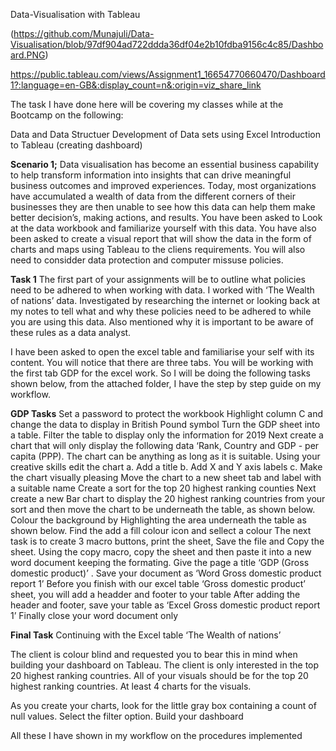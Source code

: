 Data-Visualisation with Tableau 

(https://github.com/Munajuli/Data-Visualisation/blob/97df904ad722ddda36df04e2b10fdba9156c4c85/Dashboard.PNG)

https://public.tableau.com/views/Assignment1_16654770660470/Dashboard1?:language=en-GB&:display_count=n&:origin=viz_share_link

The task I have done here will be covering my classes while at the Bootcamp on the following:

Data and Data Structuer
Development of Data sets using Excel
Introduction to Tableau (creating dashboard)

**Scenario 1;**
Data visualisation has become an essential business capability to help transform information into insights that can drive meaningful business outcomes and improved experiences. Today, most organizations have accumulated a wealth of data from the different corners of their businesses they are then unable to see how this data can help them make better decision’s, making actions, and results.
You have been asked to Look at the data workbook and familiarize yourself with this data. You have also been asked to create a visual report that will show the data in the form of charts and maps using Tableau to the cliens requirements. You will also need to considder data protection and computer missuse policies. 

**Task 1**
The first part of your assignments will be to outline what policies need to be adhered to when working with data.
I worked with ‘The Wealth of nations’ data. Investigated by researching the internet or looking back at my notes to tell what and why these policies need to be adhered to while you are using this data. Also mentioned why it is important to be aware of these rules as a data analyst.  

I have been asked to open the excel table and familiarise your self with its content. You will notice that there are three tabs. You will be working with the first tab GDP for the excel work. So I will be doing the following tasks shown below, from the attached folder, I have the step by step guide on my workflow.

**GDP Tasks**
Set a password to protect the workbook
Highlight column C and change the data to display in British Pound symbol 
Turn the GDP sheet into a table. 
Filter the table to display only the information for 2019
Next create a chart that will only display the following data ‘Rank, Country and GDP - per capita (PPP).  The chart can be anything as long as it is suitable. 
Using your creative skills edit the chart 
a.	Add a title
b.	Add X and Y axis labels
c.	Make the chart visually pleasing 
Move the chart to a new sheet tab and label with a suitable name 
Create a sort for the top 20 highest ranking counties
Next create a new Bar chart to display the 20 highest ranking countries from your sort and then move the chart to be underneath the table, as shown below.
Colour the background by
Highlighting the area underneath the table as  shown below. Find the add a fill colour icon and sellect a colour
The next task is to create 3 macro buttons, print the sheet, Save the file and Copy the sheet. 
Using the copy macro, copy the sheet and then paste it into a new word document keeping the formating.  Give the page a title ‘GDP (Gross domestic product)’ .
Save your document as ‘Word Gross domestic product report 1’
Before you finish with our excel table ‘Gross domestic product’ sheet,  you will add a headder and footer to your table
After adding the header and footer, save your table as ‘Excel Gross domestic product report 1’
Finally close your word document only

**Final Task**
Continuing with the Excel table  ‘The Wealth of nations’

The client is colour blind and requested you to bear this in mind when building your dashboard on Tableau. The client is only interested in the top 20 highest ranking countries. All of your visuals should be for the top 20 highest ranking countries. At least 4 charts for the visuals.

As you create your charts, look for the little gray box containing a count of null values. Select the filter option.
Build your dashboard

All these I have shown in my workflow on the procedures implemented










